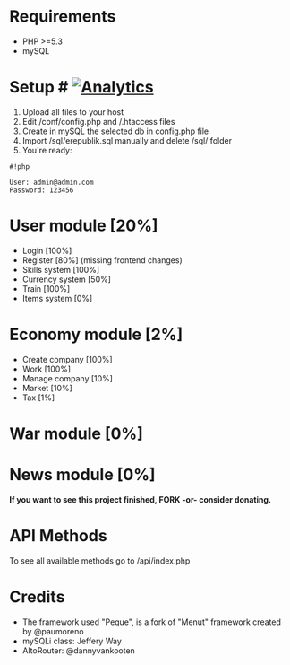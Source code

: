 # Requirements #
- PHP >=5.3
- mySQL

# Setup # [![Analytics](https://ga-beacon.appspot.com/UA-17476024-7/erepublik/readme?pixel)](https://github.com/muertet/erepublik)


1. Upload all files to your host
2. Edit /conf/config.php and /.htaccess files
1. Create in mySQL the selected db in config.php file
4. Import /sql/erepublik.sql manually and delete /sql/ folder
5. You're ready:


```
#!php

User: admin@admin.com
Password: 123456
```


User module [20%]
===========
- Login			[100%]
- Register		[80%] (missing frontend changes)
- Skills system [100%]
- Currency system [50%]
- Train			[100%]
- Items system	[0%]

Economy module [2%]
==============
- Create company [100%]
- Work			 [100%]
- Manage company [10%]
- Market		 [10%]
- Tax			 [1%]

War module [0%]
==========


News module [0%]
===========


**If you want to see this project finished, FORK -or- consider donating.**


# API Methods #

To see all available methods go to /api/index.php


# Credits #

* The framework used "Peque", is a fork of "Menut" framework created by @paumoreno
* mySQLi class: Jeffery Way
* AltoRouter: @dannyvankooten
